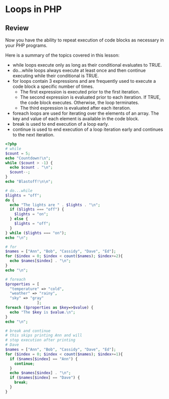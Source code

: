 # Loops in PHP

## Review

Now you have the ability to repeat execution of code blocks as necessary in your PHP programs.

Here is a summary of the topics covered in this lesson:
* while loops execute only as long as their conditional evaluates to TRUE.
* do…while loops always execute at least once and then continue executing while their conditional is TRUE.
* for loops contain 3 expressions and are frequently used to execute a code block a specific number of times.
  * The first expression is executed prior to the first iteration.
  * The second expression is evaluated prior to each iteration. If TRUE, the code block executes. Otherwise, the loop terminates.
  * The third expression is evaluated after each iteration.
* foreach loops are used for iterating over the elements of an array. The key and value of each element is available in the code block.
* break is used to end execution of a loop early.
* continue is used to end execution of a loop iteration early and continues to the next iteration.

```PHP
<?php
# while
$count = 5;
echo "Countdown!\n";
while ($count > -1) {
  echo $count . "\n";
  $count--;
}
echo "Blastoff!\n\n";

# do...while
$lights = "off";
do {
  echo "The lights are " . $lights . "\n";
  if ($lights === "off") {
    $lights = "on";
  } else {
    $lights = "off";
  }
} while ($lights === "on");
echo "\n";

# for
$names = ["Ann", "Bob", "Cassidy", "Dave", "Ed"];
for ($index = 0; $index < count($names); $index+=2){
  echo $names[$index] . "\n";
}
echo "\n";

# foreach
$properties = [
  "temperature" => "cold",
  "weather" => "rainy",
  "sky" => "gray"
              ];
foreach ($properties as $key=>$value) {
  echo "The $key is $value.\n";
}
echo "\n";

# break and continue
# this skips printing Ann and will
# stop execution after printing
# Dave
$names = ["Ann", "Bob", "Cassidy", "Dave", "Ed"];
for ($index = 0; $index < count($names); $index+=1){
  if ($names[$index] == "Ann") {
    continue;
  }
  echo $names[$index] . "\n";
  if ($names[$index] == "Dave") {
    break;
  }
}
```
